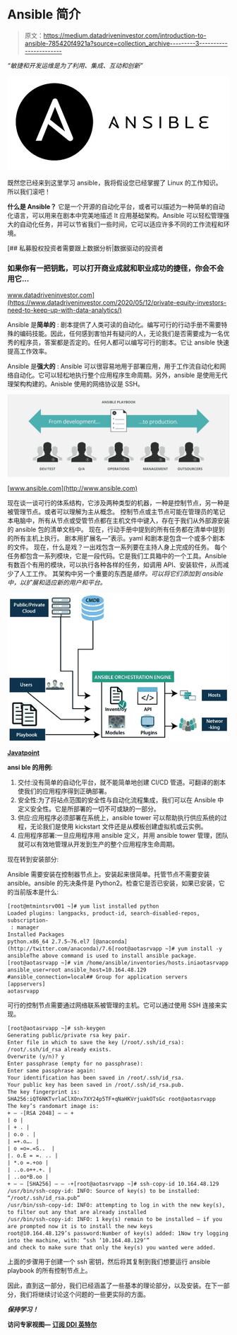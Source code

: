 # Ansible 简介

> 原文：<https://medium.datadriveninvestor.com/introduction-to-ansible-785420f4921a?source=collection_archive---------3----------------------->

*“敏捷和开发运维是为了利用、集成、互动和创新”*

![](img/c6221847d2e9aa9e6ea1ef4da821c486.png)

既然您已经来到这里学习 ansible，我将假设您已经掌握了 Linux 的工作知识。
所以我们滚吧！

**什么是 Ansible？**
它是一个开源的自动化平台，或者可以描述为一种简单的自动化语言，可以用来在剧本中完美地描述 It 应用基础架构。Ansible 可以轻松管理强大的自动化任务，并可以节省我们一些时间，它可以适应许多不同的工作流程和环境。

[](https://www.datadriveninvestor.com/2020/05/12/private-equity-investors-need-to-keep-up-with-data-analytics/) [## 私募股权投资者需要跟上数据分析|数据驱动的投资者

### 如果你有一把钥匙，可以打开商业成就和职业成功的捷径，你会不会用它…

www.datadriveninvestor.com](https://www.datadriveninvestor.com/2020/05/12/private-equity-investors-need-to-keep-up-with-data-analytics/) 

Ansible 是**简单的** :
剧本提供了人类可读的自动化。编写可行的行动手册不需要特殊的编码技能。因此，任何感到害怕并有疑问的人，无论我们是否需要成为一名优秀的程序员，答案都是否定的。任何人都可以编写可行的剧本。它让 ansible 快速提高工作效率。

Ansible 是**强大的** :
Ansible 可以很容易地用于部署应用，用于工作流自动化和网络自动化。它可以轻松地执行整个应用程序生命周期。另外，ansible 是使用无代理架构构建的。Anisble 使用的网络协议是 SSH。

![](img/e29579a8dce437b270029988cc1c770b.png)

[www.ansible.com](http://www.ansible.com)

现在谈一谈可行的体系结构，它涉及两种类型的机器，一种是控制节点，另一种是被管理节点。或者可以理解为主从概念。
控制节点或主节点可能在管理员的笔记本电脑中，所有从节点或受管节点都在主机文件中键入，存在于我们从外部源安装的 ansible 包的清单文档中。
现在，行动手册中提到的所有任务都在清单中提到的所有主机上执行。
剧本用扩展名—”表示。yaml 和剧本是包含一个或多个剧本的文件。
现在，什么是戏？一出戏包含一系列要在主持人身上完成的任务。
每个任务都包含一系列模块，它是一段代码。它是我们工具箱中的一个工具。Ansible 有数百个有用的模块，可以执行各种各样的任务，如调用 API、安装软件，从而减少了人工工作。
其架构中另一个重要的东西是*插件。可以将它们添加到 ansible 中，以扩展和适应新的用户和平台。*

![](img/2360ded013dfba986802d84340f1f336.png)

[**Javatpoint**](http://www.javatpoint.com)

**ansi ble 的用例:**

1.  交付:没有简单的自动化平台，就不能简单地创建 CI/CD 管道。可翻译的剧本使我们的应用程序得到正确部署。
2.  安全性:为了将站点范围的安全性与自动化流程集成，我们可以在 Ansible 中定义安全性。它是所部署的一切不可或缺的一部分。
3.  供应:应用程序必须部署在系统上，ansible tower 可以帮助执行供应系统的过程，无论我们是使用 kickstart 文件还是从模板创建虚拟机或云实例。
4.  应用程序部署:一旦应用程序用 ansible 定义，并用 ansible tower 管理，团队就可以有效地管理从开发到生产的整个应用程序生命周期。

现在转到安装部分:

Ansible 需要安装在控制器节点上。安装起来很简单。托管节点不需要安装 ansible。ansible 的先决条件是 Python2。检查它是否已安装，如果已安装，它的当前版本是什么:

```
[root@mtmintsrv001 ~]# yum list installed python
Loaded plugins: langpacks, product-id, search-disabled-repos, subscription-
 : manager
Installed Packages
python.x86_64 2.7.5–76.el7 [@anaconda](http://twitter.com/anaconda)/7.6[root@aotasrvapp ~]# yum install -y ansibleThe above command is used to install ansible package.[root@aotasrvapp ~]# vim /home/ansible/inventories/hosts.iniaotasrvapp  ansible_user=root ansible_host=10.164.48.129 #ansible_connection=local## Group for application servers
[appservers]
aotasrvapp
```

可行的控制节点需要通过网络联系被管理的主机。它可以通过使用 SSH 连接来实现。

```
[root@aotasrvapp ~]# ssh-keygen
Generating public/private rsa key pair.
Enter file in which to save the key (/root/.ssh/id_rsa):
/root/.ssh/id_rsa already exists.
Overwrite (y/n)? y
Enter passphrase (empty for no passphrase):
Enter same passphrase again:
Your identification has been saved in /root/.ssh/id_rsa.
Your public key has been saved in /root/.ssh/id_rsa.pub.
The key fingerprint is:
SHA256:iQT6NKTvrlaClXOnx7XY24p5TF+qNaHKVrjuakOTsGc root@aotasrvapp
The key’s randomart image is:
+ — -[RSA 2048] — — +
| o |
| + . |
| o.o . |
| =+.o…. |
| o =o=.=S..  |
|. o.E = =. .. |
| *.o =.+oo |
| ..o.o++.+. |
| ..oo*B.oo |
+ — — [SHA256] — — -+[root@aotasrvapp ~]# ssh-copy-id 10.164.48.129
/usr/bin/ssh-copy-id: INFO: Source of key(s) to be installed: “/root/.ssh/id_rsa.pub”
/usr/bin/ssh-copy-id: INFO: attempting to log in with the new key(s), to filter out any that are already installed
/usr/bin/ssh-copy-id: INFO: 1 key(s) remain to be installed — if you are prompted now it is to install the new keys
root@10.164.48.129’s password:Number of key(s) added: 1Now try logging into the machine, with: “ssh ‘10.164.48.129’”
and check to make sure that only the key(s) you wanted were added.
```

上面的步骤用于创建一个 ssh 密钥，然后将其复制到我们想要运行 ansible playbook 的所有控制节点上。

因此，直到这一部分，我们已经涵盖了一些基本的理论部分，以及安装。在下一部分，我们将继续讨论这个问题的一些更实际的方面。

***保持学习！***

**访问专家视图—** [**订阅 DDI 英特尔**](https://datadriveninvestor.com/ddi-intel)